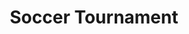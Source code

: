 ---
title: Soccer Tournament
publishDate: 2019-12-01 00:00:00
img: /assets/SS (9).jpeg
img_alt: A bright pink sheet of paper used to wrap flowers curves in front of rich blue background
description: |
  Student project
tags:
  - Laravel
  - Tailwind
  - MySQL
---